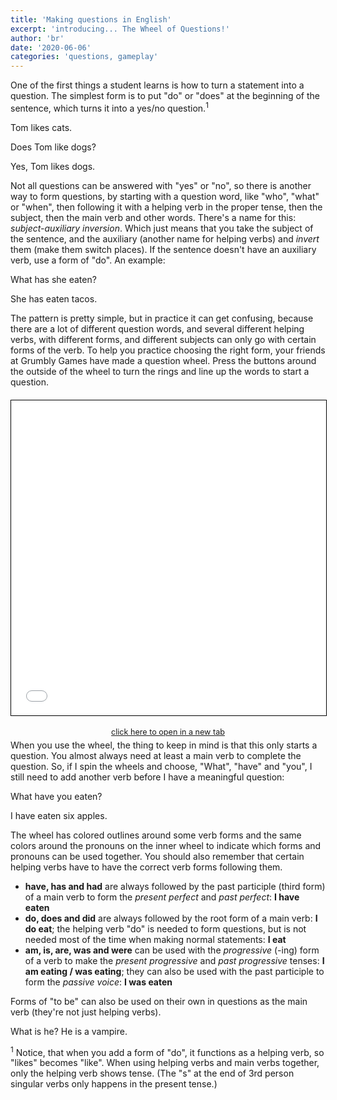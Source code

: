 ```yaml
---
title: 'Making questions in English'
excerpt: 'introducing... The Wheel of Questions!'
author: 'br'
date: '2020-06-06'
categories: 'questions, gameplay'
---
```


One of the first things a student learns is how to turn a statement 
into a question. The simplest form is to put "do" or "does" at the beginning 
of the sentence, which turns it into a yes/no question.<sup>1</sup>

<p class="example"><span class="sPron">Tom</span> <span class="sVerb">likes</span> <span class="sNoun">cats</span>.</p>
<p class="example"><span class="sVerb">Does</span> <span class="sPron">Tom</span> <span class="sVerb">like</span> <span class="sNoun">dogs</span>?</p>
<p class="example"><span class="sAdv">Yes</span>, <span class="sPron">Tom</span> <span class="sVerb">likes</span> <span class="sNoun">dogs</span>.</p>

Not all questions can be answered with "yes" or "no", so there is another way to form questions, 
by starting with a question word, like "who", "what" or "when", then following it with a 
helping verb in the proper tense, then the subject, then the main verb and other words.
There's a name for this: *subject-auxiliary inversion*. Which just means that you take 
the subject of the sentence, and the auxiliary (another name for helping verbs) and *invert* 
them (make them switch places). If the sentence doesn't have an auxiliary verb, use a form 
of "do". An example:

<p class="example"><span class="sPron">What</span> <span class="sVerb">has</span> <span class="sPron">she</span> <span class="sVerb">eaten</span>?</p>
<p class="example"><span class="sPron">She</span> <span class="sVerb">has eaten</span> <span class="sNoun">tacos</span>.</p>

The pattern is pretty simple, but in practice it can get confusing, because there are 
a lot of different question words, and several different helping verbs, with different 
forms, and different subjects can only go with certain forms of the verb. To help you 
practice choosing the right form, your friends at Grumbly Games have made a question 
wheel. Press the buttons around the outside of the wheel to turn the rings and line up 
the words to start a question.

<figure style="position: relative; padding-bottom: 100%; margin: 20px 0px 40px 0px; display: flex; flex-flow: column;"> 
<iframe style="position: absolute; display: block; top: 0; left: 0; width: 100%; height: 100%; border: 1px solid black; box-shadow: 1px 1px 3px var(--headerbg);" src="/questionwheel" frameBorder="0"></iframe>
<figcaption style="position: absolute; width: 100%; bottom: -35px; font-size: 90%; text-align: center;">
<a href="/questionwheel" rel="noopener noreferrer" target="_blank">click here to open in a new tab</a></figcaption>
</figure>

When you use the wheel, the thing to keep in mind is that this only starts a question. 
You almost always need at least a main verb to complete the question. So, if I spin 
the wheels and choose, "What", "have" and "you", I still need to add another verb 
before I have a meaningful question:

<p class="example"><span class="sPron">What</span> <span class="sVerb">have</span> <span class="sPron">you</span> <span class="sVerb">eaten</span>?</p>
<p class="example"><span class="sPron">I</span> <span class="sVerb">have eaten</span> <span class="sAdj">six</span> <span class="sNoun">apples</span>.</p>

The wheel has colored outlines around some verb forms and the same colors around 
the pronouns on the inner wheel to indicate which forms and pronouns can be 
used together. You should also remember that certain helping verbs have to have
the correct verb forms following them.
- **have, has and had** are always followed by
the past participle (third form) of a main verb to form
the *present perfect* and *past perfect*: **I have eaten**
- **do, does and did** are always followed by
the root form of a main verb: **I do eat**; the helping verb "do" 
is needed to form questions, but is not needed most of the time when 
making normal statements: **I eat** 
- **am, is, are, was and were** can be used with
the *progressive* (-ing) form of a verb to make the *present progressive* 
and *past progressive* tenses: **I am eating / was eating**; 
they can also be used with the past participle to form the *passive voice*: 
**I was eaten**

Forms of "to be" can also be used on their own in questions 
as the main verb (they're not just helping verbs).

<p class="example"><span class="sPron">What</span> <span class="sVerb">is</span> <span class="sPron">he</span>? 
<span class="sPron">He</span> <span class="sVerb">is</span> <span class="sAdj">a</span> <span class="sNoun">vampire</span>.</p>

<sup>1</sup> Notice, that when you add a form of "do", it functions as a helping verb, 
so "likes" becomes "like". When using helping verbs and main verbs together, 
only the helping verb shows tense. (The "s" at the end of 3rd person singular 
verbs only happens in the present tense.)
